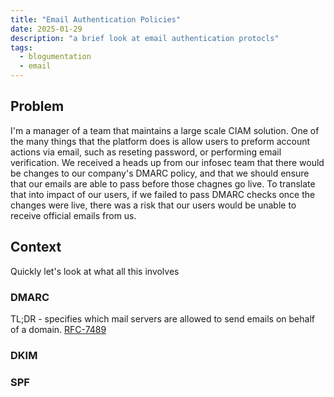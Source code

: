 ```yaml
---
title: "Email Authentication Policies"
date: 2025-01-29 
description: "a brief look at email authentication protocls" 
tags:
  - blogumentation
  - email
---
```


## Problem 

I'm a manager of a team that maintains a large scale CIAM solution. One of the many things that the  platform does is allow users to preform account actions via email, such as reseting password, or performing email verification. We received a heads up from our infosec team that there would be changes to our company's DMARC policy, and that we should ensure that our emails are able to pass before those chagnes go live. To translate that into impact of our users, if we failed to pass DMARC checks once the changes were live, there was a risk that our users would be unable to receive official emails from us.

## Context

Quickly let's look at what all this involves 

### DMARC

TL;DR - specifies which mail servers are allowed to send emails on behalf of a domain. [RFC-7489](https://datatracker.ietf.org/doc/html/rfc7489)



### DKIM

### SPF

